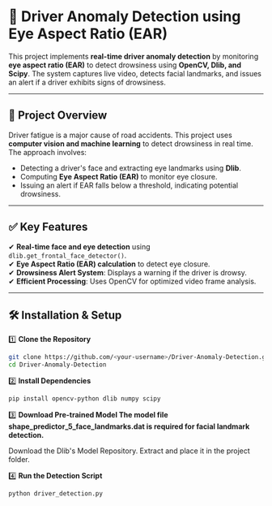 # 🚗 Driver Anomaly Detection using Eye Aspect Ratio (EAR)

This project implements **real-time driver anomaly detection** by monitoring **eye aspect ratio (EAR)** to detect drowsiness using **OpenCV, Dlib, and Scipy**. The system captures live video, detects facial landmarks, and issues an alert if a driver exhibits signs of drowsiness.

---

## 📌 **Project Overview**
Driver fatigue is a major cause of road accidents. This project uses **computer vision and machine learning** to detect drowsiness in real time. The approach involves:
- Detecting a driver's face and extracting eye landmarks using **Dlib**.
- Computing **Eye Aspect Ratio (EAR)** to monitor eye closure.
- Issuing an alert if EAR falls below a threshold, indicating potential drowsiness.

---

## ✅ **Key Features**
✔ **Real-time face and eye detection** using `dlib.get_frontal_face_detector()`.  
✔ **Eye Aspect Ratio (EAR) calculation** to detect eye closure.  
✔ **Drowsiness Alert System**: Displays a warning if the driver is drowsy.  
✔ **Efficient Processing**: Uses OpenCV for optimized video frame analysis.  

---

## 🛠 **Installation & Setup**
1️⃣ **Clone the Repository**
```bash
git clone https://github.com/<your-username>/Driver-Anomaly-Detection.git
cd Driver-Anomaly-Detection
```

2️⃣ **Install Dependencies**
```bash
pip install opencv-python dlib numpy scipy

```
3️⃣ **Download Pre-trained Model The model file shape_predictor_5_face_landmarks.dat is required for facial landmark detection.**

Download the Dlib's Model Repository.
Extract and place it in the project folder.

4️⃣ **Run the Detection Script**
```bash
python driver_detection.py

```
